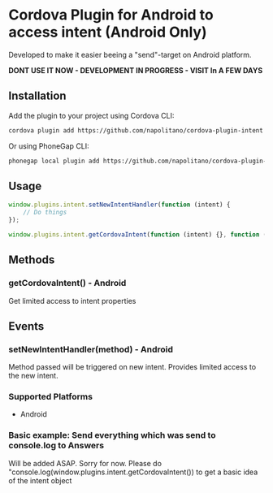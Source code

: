 # Cordova Plugin for Android to access intent (Android Only)

Developed to make it easier beeing a "send"-target on Android platform. 

**DONT USE IT NOW - DEVELOPMENT IN PROGRESS - VISIT In A FEW DAYS**

## Installation

Add the plugin to your project using Cordova CLI:

```bash
cordova plugin add https://github.com/napolitano/cordova-plugin-intent
```
Or using PhoneGap CLI:

```bash
phonegap local plugin add https://github.com/napolitano/cordova-plugin-intent
```

## Usage

```js
window.plugins.intent.setNewIntentHandler(function (intent) {
    // Do things
});
```

```js
window.plugins.intent.getCordovaIntent(function (intent) {}, function () {});
```


## Methods

### getCordovaIntent() - Android
Get limited access to intent properties

## Events

### setNewIntentHandler(method) - Android
Method passed will be triggered on new intent. Provides limited access to the new intent. 


### Supported Platforms

- Android


### Basic example: Send everything which was send to console.log to Answers

Will be added ASAP. Sorry for now. Please do "console.log(window.plugins.intent.getCordovaIntent()) to get a basic idea of the intent object
